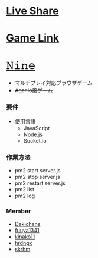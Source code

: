 # [Live Share](https://prod.liveshare.vsengsaas.visualstudio.com/join?D399E7B20350CC36AAD709162C1D5D127100)
# [Game Link](http://172.18.88.48:3000)

# [𝙽𝚒𝚗𝚎](http://172.18.88.48:3000)
* マルチプレイ対応ブラウザゲーム
* ~~Agar.io風ゲーム~~

### 要件
* 使用言語
  * JavaScript
  * Node.js
  * Socket.io

### 作業方法
* pm2 start server.js
* pm2 stop server.js
* pm2 restart server.js
* pm2 list
* pm2 log

### Member
* [Dakichans](https://github.com/Dakichans "Dakichans")
* [fuuya1341](https://github.com/fuuya1341 "fuuya1341")
* [kinako11](https://github.com/kinako11 "kinako11")
* [hrdngx](https://github.com/hrdngx "hrdngx")
* [skrhm](https://github.com/skrhm "skrhm")
